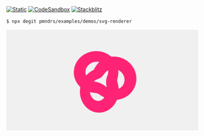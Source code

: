 [![Static](https://img.shields.io/badge/demo-%23646CFF.svg?logo=html5&logoColor=white)](https://pmndrs.github.io/examples/svg-renderer)
[![CodeSandbox](https://img.shields.io/badge/codesandbox-040404?logo=codesandbox&logoColor=DBDBDB)](https://codesandbox.io/s/github/pmndrs/examples/tree/main/demos/svg-renderer)
[![Stackblitz](https://img.shields.io/badge/stackblitz-fff?logo=Stackblitz&logoColor=1389FD)](https://stackblitz.com/github/pmndrs/examples/tree/main/demos/svg-renderer)

```sh
$ npx degit pmndrs/examples/demos/svg-renderer
```

![](thumbnail.webp)
